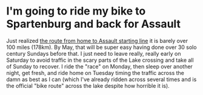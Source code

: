 # I'm going to ride my bike to Spartenburg and back for Assault

Just realized [the route from home to Assault starting line](https://www.strava.com/routes/3159762846388286816) it is barely over 100 miles (178km). By May, that will be super easy having done over 30 solo century Sundays before that. I just need to leave really, really early on Saturday to avoid traffic in the scary parts of the Lake crossing and take all of Sunday to recover. I ride the "race" on Monday, then sleep over another night, get fresh, and ride home on Tuesday timing the traffic across the damn as best as I can (which I've already ridden across several times and is the official "bike route" across the lake despite how horrible it is).

